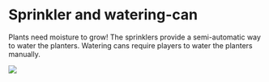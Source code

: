 # Sprinkler and watering-can

Plants need moisture to grow! The sprinklers provide a semi-automatic way to water the planters. Watering cans require players to water the planters manually.

![](https://images.polymart.org/proxy/?url=https%3A%2F%2Fi.imgur.com%2FHf4nBah.gif\&v=2)
